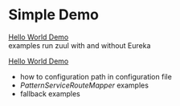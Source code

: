 # Simple Demo
[Hello World Demo](src/test/java/me/study/zuul/demo/SimpleZuulDemos.java)  
examples run zuul with and without Eureka

[Hello World Demo](src/test/java/me/study/zuul/demo/ProxyRoutesDemos.java)  
- how to configuration path in configuration file 
- *PatternServiceRouteMapper* examples
- fallback examples